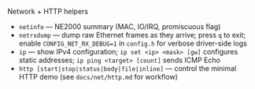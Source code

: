 Network + HTTP helpers

- `netinfo` — NE2000 summary (MAC, IO/IRQ, promiscuous flag)
- `netrxdump` — dump raw Ethernet frames as they arrive; press `q` to exit; enable `CONFIG_NET_RX_DEBUG=1` in `config.h` for verbose driver-side logs
- `ip` — show IPv4 configuration; `ip set <ip> <mask> [gw]` configures static addresses; `ip ping <target> [count]` sends ICMP Echo
- `http [start|stop|status|body|file|inline]` — control the minimal HTTP demo (see `docs/net/http.md` for workflow)
